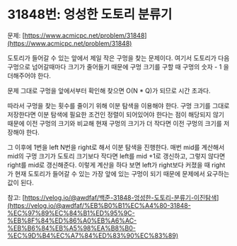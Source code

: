 # 31848번: 엉성한 도토리 분류기

문제: [https://www.acmicpc.net/problem/31848](https://www.acmicpc.net/problem/31848)

도토리가 들어갈 수 있는 앞에서 제일 작은 구멍을 찾는 문제이다. 여기서 도토리가 다음 구멍으로 넘어갈때마다 크기가 줄어들기 때문에 구멍 크기를 구할 때 구멍의 숫자 - 1 을 더해주어야 한다.

문제 그대로 구멍을 앞에서부터 확인해 찾으면 O(N * Q)가 되므로 시간 초과다.

따라서 구멍을 찾는 횟수를 줄이기 위해 이분 탐색을 이용해야 한다. 구멍 크기를 그대로 저장한다면 이분 탐색에 필요한 조건인 정렬이 되어있어야 한다는 점이 해당되지 않기 때문에 이전 구멍의 크기와 비교해 현재 구멍의 크기가 더 작다면 이전 구멍의 크기를 저장해야 한다.

그 이후에 1번을 left N번을 right로 해서 이분 탐색을 진행한다. 매번 mid를 계산해서 mid의 구멍 크기가 도토리 크기보다 작다면 left를 mid +1로 갱신하고, 그렇지 않다면 right를 mid로 갱신해준다. 이렇게 계산을 하다 보면 left가 right보다 커졌을 때 right가 현재 도토리가 들어갈 수 있는 가장 앞에 있는 구멍이 되기 때문에 문제에서 요구하는 값이 된다.

참고: [https://velog.io/@awdfaf/백준-31848-엉성한-도토리-분류기-이진탐색](https://velog.io/@awdfaf/%EB%B0%B1%EC%A4%80-31848-%EC%97%89%EC%84%B1%ED%95%9C-%EB%8F%84%ED%86%A0%EB%A6%AC-%EB%B6%84%EB%A5%98%EA%B8%B0-%EC%9D%B4%EC%A7%84%ED%83%90%EC%83%89)